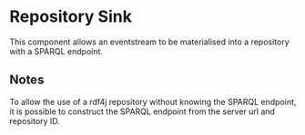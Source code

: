 # Repository Sink

This component allows an eventstream to be materialised into a repository with a SPARQL endpoint.

## Notes

To allow the use of a rdf4j repository without knowing the SPARQL endpoint, it is possible to construct the SPARQL endpoint from the server url and repository ID.
